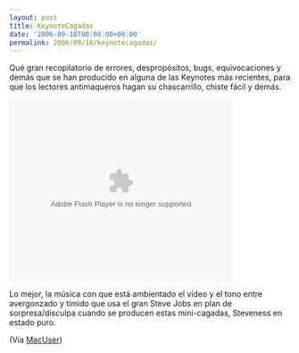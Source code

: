 ```yaml
---
layout: post
title: KeynoteCagadas
date: '2006-09-18T00:00:00+00:00'
permalink: 2006/09/18/keynotecagadas/
---
```

Qué gran recopilatorio de errores, despropósitos, bugs,  equivocaciones y demás que se han producido en alguna de las Keynotes más recientes, para que los lectores antimaqueros hagan su chascarrillo, chiste fácil y demás.

<embed style="width:400px; height:326px;" id="VideoPlayback" type="application/x-shockwave-flash" src="http://video.google.com/googleplayer.swf?docId=-6529834901915639077&hl=en"> </embed>

Lo mejor, la música con que está ambientado el vídeo y el tono entre avergonzado y tímido que usa el gran Steve Jobs en plan de sorpresa/disculpa cuando se producen estas mini-cagadas, Steveness en estado puro.

(Vía <a href="http://www.macuser.com/humor/keynote_bloopers.php?lsrc=murss">MacUser</a>)
